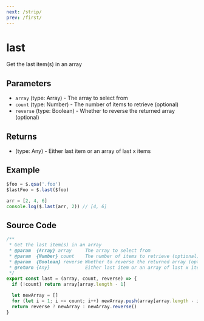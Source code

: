 ```yaml
---
next: /strip/
prev: /first/
---
```


# last

Get the last item(s) in an array

## Parameters

- `array` (type: Array) - The array to select from
- `count` (type: Number) - The number of items to retrieve (optional)
- `reverse` (type: Boolean) - Whether to reverse the returned array (optional)

## Returns

- (type: Any) - Either last item or an array of last x items

## Example

```js
$foo = $.qsa('.foo')
$lastFoo = $.last($foo)

arr = [2, 4, 6]
console.log($.last(arr, 2)) // [4, 6]
```

## Source Code

```js
/**
 * Get the last item(s) in an array
 * @param  {Array} array     The array to select from
 * @param  {Number} count    The number of items to retrieve (optional)
 * @param  {Boolean} reverse Whether to reverse the returned array (optional)
 * @return {Any}             Either last item or an array of last x items
 */
export const last = (array, count, reverse) => {
  if (!count) return array[array.length - 1]

  let newArray = []
  for (let i = 1; i <= count; i++) newArray.push(array[array.length - i])
  return reverse ? newArray : newArray.reverse()
}
```
